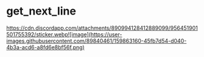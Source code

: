 # get_next_line
https://cdn.discordapp.com/attachments/890994128412889099/956451901501755392/sticker.webp![image](https://user-images.githubusercontent.com/89840461/159863160-45fb7d54-d040-4b3a-acd6-a8fd6e8bf56f.png)
